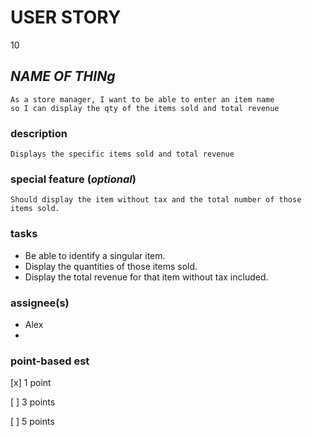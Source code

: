 # USER STORY 
10

## *NAME OF THINg*
    As a store manager, I want to be able to enter an item name
    so I can display the qty of the items sold and total revenue

### description
    Displays the specific items sold and total revenue
### special feature (*optional*)
    Should display the item without tax and the total number of those items sold. 
### tasks
+   Be able to identify a singular item. 
+   Display the quantities of those items sold. 
+   Display the total revenue for that item without tax included. 

### assignee(s)
+ Alex
+ 

### point-based est
[x] 1 point

[ ] 3 points

[ ] 5 points